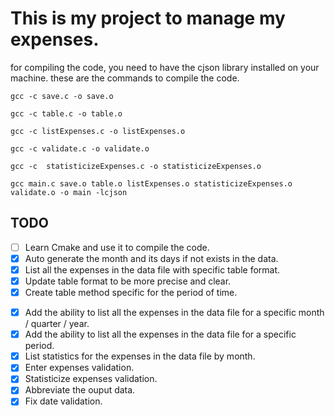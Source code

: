 # This is my project to manage my expenses.

for compiling the code, you need to have the cjson library installed on your machine.
these are the commands to compile the code.

```shell
gcc -c save.c -o save.o  
```

```shell
gcc -c table.c -o table.o    
```

```shell
gcc -c listExpenses.c -o listExpenses.o
```

```shell
gcc -c validate.c -o validate.o    
```

```shell
gcc -c  statisticizeExpenses.c -o statisticizeExpenses.o
```

```shell
gcc main.c save.o table.o listExpenses.o statisticizeExpenses.o validate.o -o main -lcjson  
```

## TODO

- [ ] Learn Cmake and use it to compile the code.
- [x] Auto generate the month and its days if not exists in the data.  
- [x] List all the expenses in the data file with specific table format.
- [x] Update table format to be more precise and clear.
- [x] Create table method specific for the period of time.
<!-- - [ ] Add the ability to delete an expense from the data file. -->
<!-- - [ ] Add the ability to update an expense from the data file. -->
- [x] Add the ability to list all the expenses in the data file for a specific month / quarter / year.
- [x] Add the ability to list all the expenses in the data file for a specific period.
- [x] List statistics for the expenses in the data file by month.
- [x] Enter expenses validation.
- [x] Statisticize expenses validation.
- [x] Abbreviate the ouput data.
- [x] Fix date validation.

